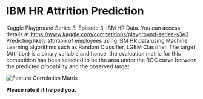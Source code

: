 # IBM HR Attrition Prediction

Kaggle Playground Series 3, Episode 3, IBM HR Data. You can access details at https://www.kaggle.com/competitions/playground-series-s3e3
Predicting likely attrition of employees using IBM HR data using Machine Learning algorithms such as Random Classifier, LGBM Classifier.
The target (Attrition) is a binary variable and hence, the evaluation metric for this competition has been selected to be the area under the ROC curve between the predicted probability and the observed target.

![Feature Correlation Matrix](https://github.com/FirdausShaer/KaggleS03E03/blob/main/Correlation%20Matrix.jpg)

**Please rate if it helped you.**
